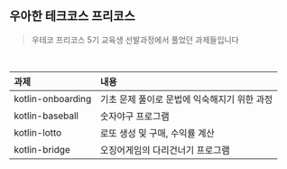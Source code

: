 ## 우아한 테크코스 프리코스
>우테코 프리코스 5기 교육생 선발과정에서 풀었던 과제들입니다
<br>

과제|내용
:---|:---
kotlin-onboarding|기초 문제 풀이로 문법에 익숙해지기 위한 과정
kotlin-baseball|숫자야구 프로그램
kotlin-lotto|로또 생성 및 구매, 수익률 계산
kotlin-bridge|오징어게임의 다리건너기 프로그램
